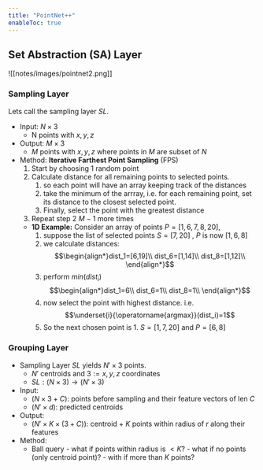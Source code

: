 ```yaml
---
title: "PointNet++"
enableToc: true
---
```



## Set Abstraction (SA) Layer
![[notes/images/pointnet2.png]]

### Sampling Layer 
Lets call the sampling layer $SL$.
- Input: $N\times 3$ 
	- N points with $x,y,z$
- Output: $M\times 3$ 
	- $M$ points with $x,y,z$ where points in $M$ are subset of $N$
- Method: **Iterative Farthest Point Sampling** (FPS)
	1. Start by choosing 1 random point
	2. Calculate distance for all remaining points to selected points.
		1. so each point will have an array keeping track of the distances 
		3. take the minimum of the arrray, i.e. for each remaining point, set its distance to the closest selected point.
		4. Finally, select the point with the greatest distance
	3. Repeat step 2 $M-1$ more times
	- **1D Example:** Consider an array of points $P=[1,6,7,8,20]$, 
		1. suppose the list of selected points $S=[7,20]$ , $P$ is now $[1,6,8]$
		2. we calculate distances:
		   $$\begin{align*}dist_1=[6,19]\\
		   dist_6=[1,14]\\
		   dist_8=[1,12]\\
		   \end{align*}$$
		3. perform $min (dist_i)$$$\begin{align*}dist_1=6\\
		   dist_6=1\\
		   dist_8=1\\
		   \end{align*}$$
		4. now select the point with highest distance. i.e. $$\underset{i}{\operatorname{argmax}}(dist_i)=1$$
		5. So the next chosen point is 1. $S=[1,7,20]$ and $P=[6,8]$



### Grouping Layer
- Sampling Layer $SL$ yields $N'\times 3$ points.
	- $N'$ centroids and $3:= x,y,z$ coordinates 
	- $SL:(N\times 3) \to (N'\times 3)$
- Input: 
	- $(N\times 3+ C)$: points before sampling and their feature vectors of len $C$
	-  $(N'\times d)$: predicted centroids 
- Output: 
	- $(N'\times K \times (3+C))$: centroid + $K$ points within radius of $r$ along their features
- Method: 
	- Ball query
			- what if points within radius is $<K$? 
			- what if no points (only centroid point)?
			- with if more than $K$ points?  



